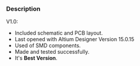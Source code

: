 ### Description

V1.0:
- Included schematic and PCB layout.
- Last opened with Altium Designer Version 15.0.15
- Used of SMD components.
- Made and tested successfully. 
- It's **Best Version**.